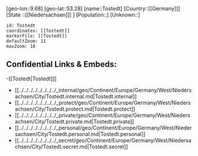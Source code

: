 ﻿---
location: [53.28,9.68]
mapzoom: [7,12] 
mapmarker: city 
type: City
tags:
- geo/City


SpocWebEntityId: 34929
isDeleted: false
confidential: public

---
[geo-lon::9.68]
[geo-lat::53.28]
[name::Tostedt]
[Country::[[Germany]]]
[State ::[[Niedersachsen]]] ]
[Population::]
[Unknown::]


```leaflet
id: Tostedt
coordinates: [[Tostedt]]
markerFile: [[Tostedt]]
defaultZoom: 11 
maxZoom: 18
```


## Confidential Links & Embeds: 
-[[Tostedt|Tostedt]]] 
- [[../../../../../../../../_internal/geo/Continent/Europe/Germany/West/Niedersachsen/City/Tostedt.internal.md|Tostedt.internal]] 
- [[../../../../../../../../_protect/geo/Continent/Europe/Germany/West/Niedersachsen/City/Tostedt.protect.md|Tostedt.protect]] 
- [[../../../../../../../../_private/geo/Continent/Europe/Germany/West/Niedersachsen/City/Tostedt.private.md|Tostedt.private]] 
- [[../../../../../../../../_personal/geo/Continent/Europe/Germany/West/Niedersachsen/City/Tostedt.personal.md|Tostedt.personal]] 
- [[../../../../../../../../_secret/geo/Continent/Europe/Germany/West/Niedersachsen/City/Tostedt.secret.md|Tostedt.secret]] 
